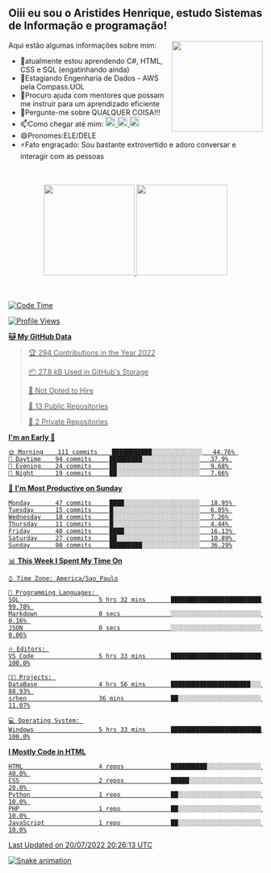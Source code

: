 ## Oiii eu sou o Aristides Henrique, estudo Sistemas de Informação e programação!

<div >
Aqui estão algumas informações sobre mim:<img align="right" height="180em" src="https://user-images.githubusercontent.com/97318481/177042589-45d62122-82a9-4a32-b3a7-87b322825b2f.png">
</div>

- 🌱atualmente estou aprendendo C#, HTML, CSS e SQL (engatinhando ainda)
- 👯Estagiando Engenharia de Dados - AWS pela Compass.UOL
- 🤔Procuro ajuda com mentores que possam me instruir para um aprendizado eficiente
- 💬Pergunte-me sobre QUALQUER COISA!!!
- 📫Como chegar até mim:
  <a href="https://www.instagram.com/aryhenry/" target="_blank">
  <img src="https://img.shields.io/badge/-Instagram-%23E4405F?style=for-the-badge&logo=instagram&logoColor=black" height="20px">
  </a>
  <a href="https://www.linkedin.com/in/aristides-henrique/" target="_blank">
  <img src="https://img.shields.io/badge/-LinkedIn-%230077B5?style=for-the-badge&logo=linkedin&logoColor=black" height="20px">
  </a> 
  <a href="mailto:arihenriqueuna@gmail.com">
  <img src="https://img.shields.io/badge/-Gmail-%23333?style=for-the-badge&logo=gmail&logoColor=white" height="20px">
  </a>
- 😄Pronomes:ELE/DELE
- ⚡Fato engraçado: Sou bastante extrovertido e adoro conversar e interagir com as pessoas
<br/>
<br/>
<div align="center">
  <a href="https://github.com/arihenrique">
  <img height="180em" src="https://github-readme-stats.vercel.app/api?username=arihenrique&show_icons=true&theme=dracula&include_all_commits=true&count_private=true"/>
  <img height="180em" src="https://github-readme-stats.vercel.app/api/top-langs/?username=arihenrique&layout=compact&langs_count=7&theme=dracula"/>
</div><br/><br/>

<!--START_SECTION:waka-->
![Code Time](http://img.shields.io/badge/Code%20Time-18%20hrs%2038%20mins-blue)

![Profile Views](http://img.shields.io/badge/Profile%20Views-2-blue)

**🐱 My GitHub Data** 

> 🏆 294 Contributions in the Year 2022
 > 
> 📦 27.8 kB Used in GitHub's Storage 
 > 
> 🚫 Not Opted to Hire
 > 
> 📜 13 Public Repositories 
 > 
> 🔑 2 Private Repositories  
 > 
**I'm an Early 🐤** 

```text
🌞 Morning    111 commits    ███████████░░░░░░░░░░░░░░   44.76% 
🌆 Daytime    94 commits     █████████░░░░░░░░░░░░░░░░   37.9% 
🌃 Evening    24 commits     ██░░░░░░░░░░░░░░░░░░░░░░░   9.68% 
🌙 Night      19 commits     ██░░░░░░░░░░░░░░░░░░░░░░░   7.66%

```
📅 **I'm Most Productive on Sunday** 

```text
Monday       47 commits     ████░░░░░░░░░░░░░░░░░░░░░   18.95% 
Tuesday      15 commits     █░░░░░░░░░░░░░░░░░░░░░░░░   6.05% 
Wednesday    18 commits     █░░░░░░░░░░░░░░░░░░░░░░░░   7.26% 
Thursday     11 commits     █░░░░░░░░░░░░░░░░░░░░░░░░   4.44% 
Friday       40 commits     ████░░░░░░░░░░░░░░░░░░░░░   16.13% 
Saturday     27 commits     ██░░░░░░░░░░░░░░░░░░░░░░░   10.89% 
Sunday       90 commits     █████████░░░░░░░░░░░░░░░░   36.29%

```


📊 **This Week I Spent My Time On** 

```text
⌚︎ Time Zone: America/Sao_Paulo

💬 Programming Languages: 
SQL                      5 hrs 32 mins       █████████████████████████   99.78% 
Markdown                 0 secs              ░░░░░░░░░░░░░░░░░░░░░░░░░   0.16% 
JSON                     0 secs              ░░░░░░░░░░░░░░░░░░░░░░░░░   0.06%

🔥 Editors: 
VS Code                  5 hrs 33 mins       █████████████████████████   100.0%

🐱‍💻 Projects: 
DataBase                 4 hrs 56 mins       ██████████████████████░░░   88.93% 
srhen                    36 mins             ██░░░░░░░░░░░░░░░░░░░░░░░   11.07%

💻 Operating System: 
Windows                  5 hrs 33 mins       █████████████████████████   100.0%

```

**I Mostly Code in HTML** 

```text
HTML                     4 repos             ██████████░░░░░░░░░░░░░░░   40.0% 
CSS                      2 repos             █████░░░░░░░░░░░░░░░░░░░░   20.0% 
Python                   1 repo              ██░░░░░░░░░░░░░░░░░░░░░░░   10.0% 
PHP                      1 repo              ██░░░░░░░░░░░░░░░░░░░░░░░   10.0% 
JavaScript               1 repo              ██░░░░░░░░░░░░░░░░░░░░░░░   10.0%

```



 Last Updated on 20/07/2022 20:26:13 UTC
<!--END_SECTION:waka-->

![Snake animation](https://github.com/arihenrique/arihenrique/blob/output/github-contribution-grid-snake.svg)
